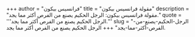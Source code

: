+++
author = "فرانسيس بيكون"
title = "مقولة فرانسيس بيكون"
description = "مقولة فرانسيس بيكون: الرجل الحكيم يصنع من الفرص أكثر مما يجد."
quote = '''الرجل الحكيم يصنع من الفرص أكثر مما يجد.''' 
slug = "الرجل-الحكيم-يصنع-من-الفرص-أكثر-مما-يجد"
+++
الرجل الحكيم يصنع من الفرص أكثر مما يجد.
